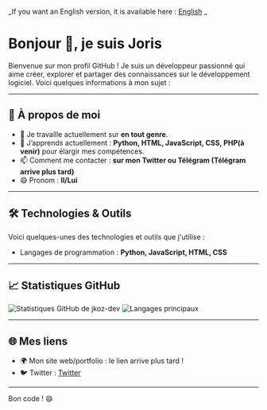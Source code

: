 _If you want an English version, it is available here : [English](https://github.com/jkoz-dev/jkoz-dev/blob/main/README_en.md) _

# Bonjour 👋, je suis Joris

Bienvenue sur mon profil GitHub ! Je suis un développeur passionné qui aime créer, explorer et partager des connaissances sur le développement logiciel. Voici quelques informations à mon sujet :

---

## 🚀 À propos de moi

- 🔭 Je travaille actuellement sur **en tout genre**.
- 🌱 J’apprends actuellement : **Python, HTML, JavaScript, CSS, PHP(à venir)** pour élargir mes compétences.
- 📫 Comment me contacter : **sur mon Twitter ou Télégram (Télégram arrive plus tard)**
- 😄 Pronom : **Il/Lui**

---

## 🛠️ Technologies & Outils

Voici quelques-unes des technologies et outils que j'utilise :

- Langages de programmation : **Python, JavaScript, HTML, CSS**

---

## 📈 Statistiques GitHub

![Statistiques GitHub de jkoz-dev](https://github-readme-stats.vercel.app/api?username=jkoz-dev&show_icons=true&theme=radical)
![Langages principaux](https://github-readme-stats.vercel.app/api/top-langs/?username=jkoz-dev&layout=compact&theme=radical)

---

## 🌐 Mes liens

- 🌍 Mon site web/portfolio : le lien arrive plus tard !
- 🐦 Twitter : [Twitter](https://x.com/theazrod)

---

Bon code ! 😄
<!---
jkoz-dev/jkoz-dev is a ✨ special ✨ repository because its `README.md` (this file) appears on your GitHub profile.
You can click the Preview link to take a look at your changes.

